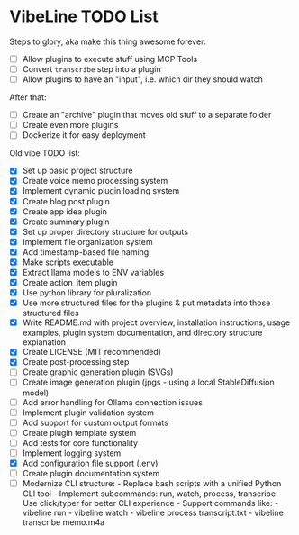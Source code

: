 # VibeLine TODO List

Steps to glory, aka make this thing awesome forever:

- [ ] Allow plugins to execute stuff using MCP Tools
- [ ] Convert `transcribe` step into a plugin
- [ ] Allow plugins to have an "input", i.e. which dir they should watch

After that:
- [ ] Create an "archive" plugin that moves old stuff to a separate folder
- [ ] Create even more plugins
- [ ] Dockerize it for easy deployment

Old vibe TODO list:

- [x] Set up basic project structure
- [x] Create voice memo processing system
- [x] Implement dynamic plugin loading system
- [x] Create blog post plugin
- [x] Create app idea plugin
- [x] Create summary plugin
- [x] Set up proper directory structure for outputs
- [x] Implement file organization system
- [x] Add timestamp-based file naming
- [x] Make scripts executable
- [x] Extract llama models to ENV variables
- [x] Create action_item plugin
- [x] Use python library for pluralization
- [x] Use more structured files for the plugins & put metadata into those structured files
- [x] Write README.md with project overview, installation instructions, usage examples, plugin system documentation, and directory structure explanation
- [x] Create LICENSE (MIT recommended)
- [x] Create post-processing step
- [ ] Create graphic generation plugin (SVGs)
- [ ] Create image generation plugin (jpgs - using a local StableDiffusion model)
- [ ] Add error handling for Ollama connection issues
- [ ] Implement plugin validation system
- [ ] Add support for custom output formats
- [ ] Create plugin template system
- [ ] Add tests for core functionality
- [ ] Implement logging system
- [x] Add configuration file support (.env)
- [ ] Create plugin documentation system
- [ ] Modernize CLI structure:
      - Replace bash scripts with a unified Python CLI tool
      - Implement subcommands: run, watch, process, transcribe
      - Use click/typer for better CLI experience
      - Support commands like:
        - vibeline run
        - vibeline watch
        - vibeline process transcript.txt
        - vibeline transcribe memo.m4a 